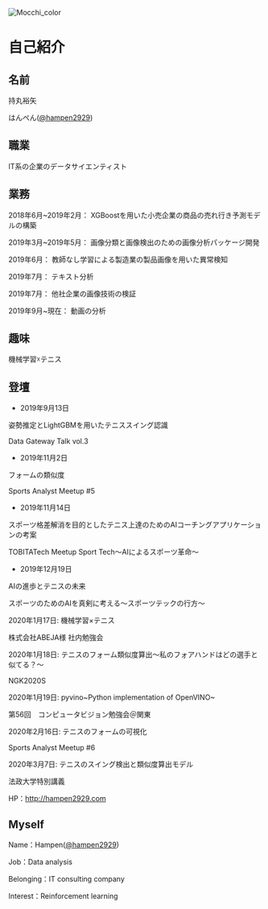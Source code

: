 ![Mocchi_color](https://user-images.githubusercontent.com/34574033/54477569-70e0b600-484c-11e9-8a72-a48098f0b49c.png)

# 自己紹介
## 名前

持丸裕矢

はんぺん([@hampen2929](https://twitter.com/hampen2929))

## 職業

IT系の企業のデータサイエンティスト

## 業務

2018年6月~2019年2月：  XGBoostを用いた小売企業の商品の売れ行き予測モデルの構築

2019年3月~2019年5月：  画像分類と画像検出のための画像分析パッケージ開発

2019年6月：           教師なし学習による製造業の製品画像を用いた異常検知

2019年7月：           テキスト分析

2019年7月：           他社企業の画像技術の検証

2019年9月~現在：       動画の分析

## 趣味

機械学習☓テニス

## 登壇

- 2019年9月13日

姿勢推定とLightGBMを用いたテニススイング認識

Data Gateway Talk vol.3

- 2019年11月2日

フォームの類似度

Sports Analyst Meetup #5

- 2019年11月14日

スポーツ格差解消を目的としたテニス上達のためのAIコーチングアプリケーションの考案

TOBITATech Meetup Sport Tech〜AIによるスポーツ革命〜

- 2019年12月19日

AIの進歩とテニスの未来

スポーツのためのAIを真剣に考える〜スポーツテックの行方〜

2020年1月17日: 機械学習×テニス

株式会社ABEJA様 社内勉強会

2020年1月18日: テニスのフォーム類似度算出〜私のフォアハンドはどの選手と似てる？〜

NGK2020S

2020年1月19日: pyvino~Python implementation of OpenVINO~

第56回　コンピュータビジョン勉強会＠関東

2020年2月16日: テニスのフォームの可視化

Sports Analyst Meetup #6

2020年3月7日: テニスのスイング検出と類似度算出モデル

法政大学特別講義


HP：http://hampen2929.com

## Myself
Name：Hampen([@hampen2929](https://twitter.com/hampen2929))

Job：Data analysis

Belonging：IT consulting company

Interest：Reinforcement learning
